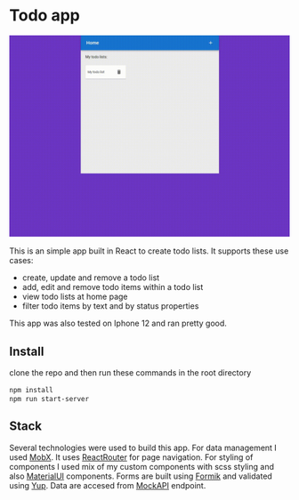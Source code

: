 # Todo app

![Demo](todolistappdemo.gif)

This is an simple app built in React to create todo lists. It supports these use cases:

- create, update and remove a todo list
- add, edit and remove todo items within a todo list
- view todo lists at home page
- filter todo items by text and by status properties

This app was also tested on Iphone 12 and ran pretty good.

## Install

clone the repo and then run these commands in the root directory

```
npm install
npm run start-server
```

## Stack

Several technologies were used to build this app. For data management I used [MobX](https://mobx.js.org/README.html). It uses
[ReactRouter](https://reactrouter.com/en/main) for page navigation. For styling of components I used mix of my custom components with scss
styling and also [MaterialUI](https://mui.com/core/) components. Forms are built using [Formik](https://formik.org/docs/api/formik) and
validated using [Yup](https://www.npmjs.com/package/yup). Data are accesed from [MockAPI](https://mockapi.io/) endpoint.
